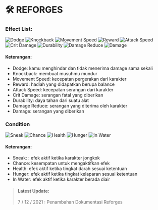 # 🛠 REFORGES

### Effect List:

![Dodge](../.gitbook/assets/DODGE.png) ![Knockback](../.gitbook/assets/KB.png) ![Movement Speed](../.gitbook/assets/SPEED.png) ![Reward](../.gitbook/assets/REWARD.png) ![Attack Speed](../.gitbook/assets/ASPD.png) ![Crit Damage](../.gitbook/assets/CRIT.png) ![Durability](../.gitbook/assets/DURA.png) ![Damage Reduce](../.gitbook/assets/DEF.png) ![Damage](../.gitbook/assets/DMG.png)

#### Keterangan:

* Dodge: kamu menghindar dan tidak menerima damage sama sekali
* Knockback: membuat musuhmu mundur
* Movement Speed: kecepatan pergerakan dari  karakter
* Reward: hadiah yang didapatkan berupa balance
* Attack Speed: kecepatan serangan dari karakter
* Crit Damage: serangan fatal yang diberikan
* Durability: daya tahan dari suatu alat
* Damage Reduce: serangan yang diterima oleh karakter
* Damage: serangan yang diberikan

### Condition

![Sneak](../.gitbook/assets/SNEAK.png) ![Chance](../.gitbook/assets/CHANCE.png) ![Health](../.gitbook/assets/HEALTH.png) ![Hunger](../.gitbook/assets/HUNGER.png) ![In Water](../.gitbook/assets/IN\_WATER.png)

#### Keterangan:

* Sneak: : efek aktif ketika karakter jongkok
* Chance: kesempatan untuk mengaktifkan efek
* Health: efek aktif ketika tingkat darah sesuai ketentuan
* Hunger: efek aktif ketika tingkat kelaparan sesuai ketentuan
* In Water: efek aktif ketika karakter berada diair

> #### Latest Update:
>
> 7 / 12 / 2021 : Penambahan Dokumentasi Reforges
